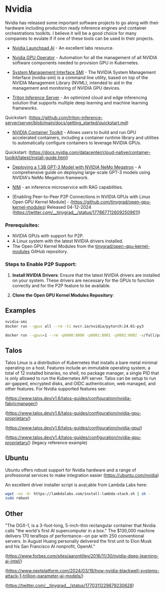 # Nvidia

Nvidia has released some important software projects to go along with their hardware including production ready inference engines and container orchestrations toolkits. I believe it will be a good choice for many companies to evulate if if one of these tools can be used in their projects.

- [Nvidia Launchpad AI](https://www.nvidia.com/en-us/launchpad/ai/) - An excellent labs resource.

- [Nvidia GPU Operator](https://docs.nvidia.com/datacenter/cloud-native/gpu-operator/latest/index.html) - Automation for all the management of all NVIDIA software components needed to provision GPU in Kubernetes.

- [System Management Interface SMI](https://developer.nvidia.com/nvidia-system-management-interface) - The NVIDIA System Management Interface (nvidia-smi) is a command line utility, based on top of the NVIDIA Management Library (NVML), intended to aid in the management and monitoring of NVIDIA GPU devices.

- [Triton Inference Server](https://github.com/triton-inference-server/server) - An optimized cloud and edge inferencing solution that supports multiple deep learning and machine learning frameworks.

Quickstart: (https://github.com/triton-inference-server/server/blob/main/docs/getting_started/quickstart.md)

- [NVIDIA Container Toolkit](https://github.com/NVIDIA/nvidia-container-toolkit) - Allows users to build and run GPU accelerated containers, including a container runtime library and utilities to automatically configure containers to leverage NVIDIA GPUs.

Quickstart: (https://docs.nvidia.com/datacenter/cloud-native/container-toolkit/latest/install-guide.html)

- [Deploying a 1.3B GPT-3 Model with NVIDIA NeMo Megatron](https://developer.nvidia.com/blog/deploying-a-1-3b-gpt-3-model-with-nvidia-nemo-megatron/) - A comprehensive guide on deploying large-scale GPT-3 models using NVIDIA's NeMo Megatron framework.

- [NIM](https://www.youtube.com/watch?v=Od-AdE4If8o) - an inference microservice with RAG capabilities.

- [Enabling Peer-to-Peer P2P Connections in NVIDIA GPUs with Linux Open GPU Kernel Module] - (https://github.com/tinygrad/open-gpu-kernel-modules)
Released 04-12-2024 (https://twitter.com/__tinygrad__/status/1778677126092509611)

### Prerequisites:
- NVIDIA GPUs with support for P2P.
- A Linux system with the latest NVIDIA drivers installed.
- The Open GPU Kernel Modules from the [tinygrad/open-gpu-kernel-modules](https://github.com/tinygrad/open-gpu-kernel-modules) GitHub repository.

### Steps to Enable P2P Support:

1. **Install NVIDIA Drivers**: Ensure that the latest NVIDIA drivers are installed on your system. These drivers are necessary for the GPUs to function correctly and for the P2P feature to be available.

2. **Clone the Open GPU Kernel Modules Repository**:



## Examples

```sh
nvidia-smi
docker run --gpus all --rm -ti nvcr.io/nvidia/pytorch:24.01-py3

docker run --gpus=1 --rm -p8000:8000 -p8001:8001 -p8002:8002 -v/full/path/to/docs/examples/model_repository:/models nvcr.io/nvidia/tritonserver:24.01-py3 tritonserver --model-repository=/models
```

## Talos

Talos Linux is a distribution of Kubernetes that installs a bare metal minimal operating on a host. Features include an immutable operating system, a total of 12 installed binaries, no shell, no package manager, a single PID that is only allowed to run the Kubernetes API server. Talos can be setup to run air-gapped, encrypted disks, and OIDC authentication, web managed, and other features. For Nvidia supported features see:

(https://www.talos.dev/v1.6/talos-guides/configuration/nvidia-fabricmanager/)

(https://www.talos.dev/v1.6/talos-guides/configuration/nvidia-gpu-proprietary/)

(https://www.talos.dev/v1.6/talos-guides/configuration/nvidia-gpu/)

(https://www.talos.dev/v1.4/talos-guides/configuration/nvidia-gpu-proprietary/) (legacy reference example)


## Ubuntu

Ubuntu offers robust support for Nvidia hardware and a range of professional services to make integration easier (https://ubuntu.com/nvidia)

An excellent driver installer script is avai;able from Lambda Labs here: 

```sh
wget -nv -O- https://lambdalabs.com/install-lambda-stack.sh | sh -
sudo reboot
```

## Other

"The DGX-1, is a 3-foot-long, 5-inch-thin rectangular container that Nvidia calls "the world's first AI supercomputer in a box." The $130,000 machine delivers 170 teraflops of performance--on par with 250 conventional servers. In August Huang personally delivered the first unit to Elon Musk and his San Francisco AI nonprofit, OpenAI."

(https://www.forbes.com/sites/aarontilley/2016/11/30/nvidia-deep-learning-ai-intel/)

(https://www.nextplatform.com/2024/03/19/how-nvidia-blackwell-systems-attack-1-trillion-parameter-ai-models/)

(https://twitter.com/__tinygrad__/status/1770311229879230628)